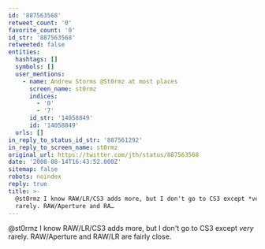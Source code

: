 ```yaml
---
id: '887563568'
retweet_count: '0'
favorite_count: '0'
id_str: '887563568'
retweeted: false
entities:
  hashtags: []
  symbols: []
  user_mentions:
    - name: Andrew Storms @St0rmz at most places
      screen_name: st0rmz
      indices:
        - '0'
        - '7'
      id_str: '14058849'
      id: '14058849'
  urls: []
in_reply_to_status_id_str: '887561292'
in_reply_to_screen_name: st0rmz
original_url: https://twitter.com/jth/status/887563568
date: '2008-08-14T16:43:52.000Z'
sitemap: false
robots: noindex
reply: true
title: >-
  @st0rmz I know RAW/LR/CS3 adds more, but I don't go to CS3 except *very*
  rarely. RAW/Aperture and RA…
---
```


@st0rmz I know RAW/LR/CS3 adds more, but I don't go to CS3 except *very* rarely. RAW/Aperture and RAW/LR are fairly close.